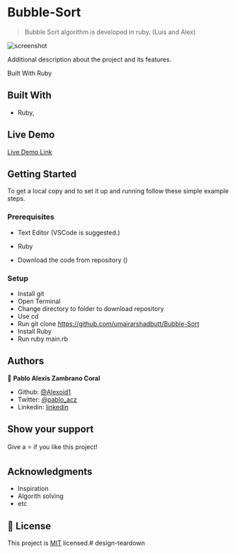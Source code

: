 # Bubble-Sort


> Bubble Sort algorithm is developed in ruby. (Luis and Alex)

![screenshot](./images/screencapture2.png)

Additional description about the project and its features.

Built With
Ruby

## Built With

- Ruby,


## Live Demo

[Live Demo Link](https://repl.it/join/ufbaipxm-alexzambrano)


## Getting Started



To get a local copy  and to set it up and running follow these simple example steps.

### Prerequisites

- Text Editor (VSCode is suggested.)
- Ruby

- Download the code from repository () 

### Setup
- Install git
- Open Terminal
- Change directory to folder to download repository
- Use cd <file-path>
- Run git clone https://github.com/umairarshadbutt/Bubble-Sort
- Install Ruby
- Run ruby main.rb

## Authors


👤 **Pablo Alexis Zambrano Coral**

- Github: [@Alexoid1](https://github.com/Alexoid1)
- Twitter: [@pablo_acz](https://twitter.com/pablo_acz)
- Linkedin: [linkedin](https://www.linkedin.com/in/pablo-alexis-zambrano-coral-7a614a189/)



## Show your support

Give a ⭐️ if you like this project!

## Acknowledgments

- Inspiration
- Algorith solving
- etc

## 📝 License

This project is [MIT](LICENSE) licensed.# design-teardown
